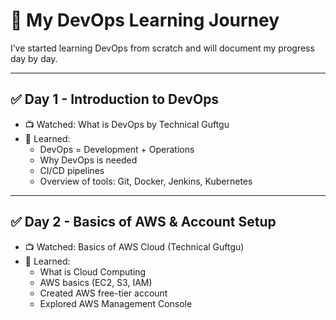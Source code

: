 # 🚀 My DevOps Learning Journey

I’ve started learning DevOps from scratch and will document my progress day by day.

---

## ✅ Day 1 - Introduction to DevOps
- 📺 Watched: What is DevOps by Technical Guftgu
- 🧠 Learned:
  - DevOps = Development + Operations
  - Why DevOps is needed
  - CI/CD pipelines
  - Overview of tools: Git, Docker, Jenkins, Kubernetes

---

## ✅ Day 2 - Basics of AWS & Account Setup
- 📺 Watched: Basics of AWS Cloud (Technical Guftgu)
- 🧠 Learned:
  - What is Cloud Computing
  - AWS basics (EC2, S3, IAM)
  - Created AWS free-tier account
  - Explored AWS Management Console